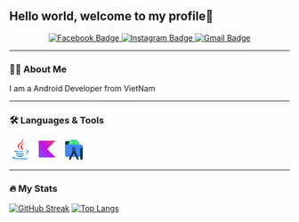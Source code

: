 ## Hello world, welcome to my profile👋

<div id="badges" align="center">
  <a href="https://facebook.com/doanhoaian05">
    <img src="https://img.shields.io/badge/Facebook-%C4%90o%C3%A0n%20Ho%C3%A0i%20%C3%82n-blue?style=flat&logo=facebook&logoColor=blue" alt="Facebook Badge"/>
  </a>
  <a href="https://instagram.com/doanhoaian05">
    <img src="https://img.shields.io/badge/Instagram-%C4%90o%C3%A0n%20Ho%C3%A0i%20%C3%82n-orange?style=flat&logo=instagram&logoColor=orange" alt="Instagram Badge"/>
  </a>
  <a href="mailto:an.doan.dev@gmail.com">
    <img src="https://img.shields.io/badge/Gmail-an.doan.dev@gmail.com-red?style=flat&logo=gmail&logoColor=red" alt="Gmail Badge"/>
  </a>
</div>

---

### 👨‍💻 About Me
I am a Android Developer from VietNam

---

### 🛠️ Languages & Tools
<div>
  <img src="https://github.com/devicons/devicon/blob/master/icons/java/java-original.svg" title="Java" alt="Java" width="40" height="40"/>&nbsp;
  <img src="https://github.com/devicons/devicon/blob/master/icons/kotlin/kotlin-original.svg" title="Kotlin" alt="Kotlin" width="40" height="40"/>&nbsp;
  <img src="https://github.com/devicons/devicon/blob/master/icons/androidstudio/androidstudio-original.svg" title="Android Studio" alt="Android Studio" width="40" height="40"/>&nbsp;
</div>

---

### 🔥 My Stats
[![GitHub Streak](http://github-readme-streak-stats.herokuapp.com?user=doanhoaian&theme=dark&background=000000)](https://git.io/streak-stats)
[![Top Langs](https://github-readme-stats.vercel.app/api/top-langs/?username=doanhoaian&layout=compact&theme=vision-friendly-dark)](https://github.com/anuraghazra/github-readme-stats)
